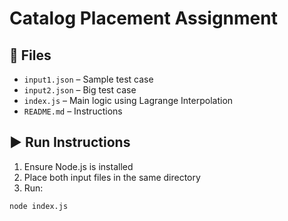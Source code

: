 # Catalog Placement Assignment

## 📂 Files
- `input1.json` – Sample test case
- `input2.json` – Big test case
- `index.js` – Main logic using Lagrange Interpolation
- `README.md` – Instructions

## ▶️ Run Instructions

1. Ensure Node.js is installed
2. Place both input files in the same directory
3. Run:

```bash
node index.js
